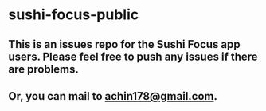 # sushi-focus-public

## This is an issues repo for the Sushi Focus app users. Please feel free to push any issues if there are problems.

## Or, you can mail to achin178@gmail.com.

